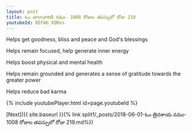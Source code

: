 ```yaml
---
layout: post
title: ఓం బాలాచారిణే నమః- 1008 రోజుల తపస్సులో రోజు 210
youtubeId: BEFWb_KQRes
---
```

 
 
Helps get goodness, bliss and peace and God's blessings
 
Helps remain focused, help generate inner energy 
 
Helps boost physical and mental health 
 
Helps remain grounded and generates a sense of gratitude towards the greater power 
 
Helps reduce bad karma
 
 
 
 


{% include youtubePlayer.html id=page.youtubeId %}
 
[Next]({{ site.baseurl }}{% link  split1/_posts/2018-06-01-ఓం త్రిదశాయ నమః- 1008 రోజుల తపస్సులో రోజు 219.md%})
 
